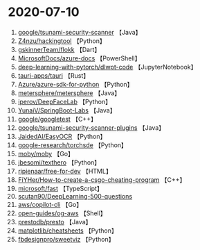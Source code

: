 # 2020-07-10

1. [google/tsunami-security-scanner](https://github.com/google/tsunami-security-scanner) 【Java】
2. [Z4nzu/hackingtool](https://github.com/Z4nzu/hackingtool) 【Python】
3. [gskinnerTeam/flokk](https://github.com/gskinnerTeam/flokk) 【Dart】
4. [MicrosoftDocs/azure-docs](https://github.com/MicrosoftDocs/azure-docs) 【PowerShell】
5. [deep-learning-with-pytorch/dlwpt-code](https://github.com/deep-learning-with-pytorch/dlwpt-code) 【JupyterNotebook】
6. [tauri-apps/tauri](https://github.com/tauri-apps/tauri) 【Rust】
7. [Azure/azure-sdk-for-python](https://github.com/Azure/azure-sdk-for-python) 【Python】
8. [metersphere/metersphere](https://github.com/metersphere/metersphere) 【Java】
9. [iperov/DeepFaceLab](https://github.com/iperov/DeepFaceLab) 【Python】
10. [YunaiV/SpringBoot-Labs](https://github.com/YunaiV/SpringBoot-Labs) 【Java】
11. [google/googletest](https://github.com/google/googletest) 【C++】
12. [google/tsunami-security-scanner-plugins](https://github.com/google/tsunami-security-scanner-plugins) 【Java】
13. [JaidedAI/EasyOCR](https://github.com/JaidedAI/EasyOCR) 【Python】
14. [google-research/torchsde](https://github.com/google-research/torchsde) 【Python】
15. [moby/moby](https://github.com/moby/moby) 【Go】
16. [jbesomi/texthero](https://github.com/jbesomi/texthero) 【Python】
17. [ripienaar/free-for-dev](https://github.com/ripienaar/free-for-dev) 【HTML】
18. [FiYHer/How-to-create-a-csgo-cheating-program](https://github.com/FiYHer/How-to-create-a-csgo-cheating-program) 【C++】
19. [microsoft/fast](https://github.com/microsoft/fast) 【TypeScript】
20. [scutan90/DeepLearning-500-questions](https://github.com/scutan90/DeepLearning-500-questions) 
21. [aws/copilot-cli](https://github.com/aws/copilot-cli) 【Go】
22. [open-guides/og-aws](https://github.com/open-guides/og-aws) 【Shell】
23. [prestodb/presto](https://github.com/prestodb/presto) 【Java】
24. [matplotlib/cheatsheets](https://github.com/matplotlib/cheatsheets) 【Python】
25. [fbdesignpro/sweetviz](https://github.com/fbdesignpro/sweetviz) 【Python】
